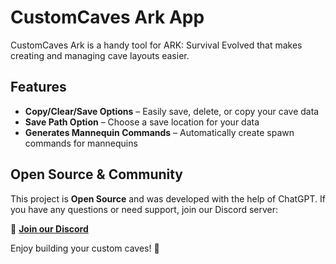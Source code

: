 # CustomCaves Ark App

CustomCaves Ark is a handy tool for ARK: Survival Evolved that makes creating and managing cave layouts easier.

## Features
- **Copy/Clear/Save Options** – Easily save, delete, or copy your cave data
- **Save Path Option** – Choose a save location for your data
- **Generates Mannequin Commands** – Automatically create spawn commands for mannequins

## Open Source & Community
This project is **Open Source** and was developed with the help of ChatGPT. If you have any questions or need support, join our Discord server:

🔗 **[Join our Discord](https://discord.gg/RtEYex2vmu)**

Enjoy building your custom caves! 🚀

